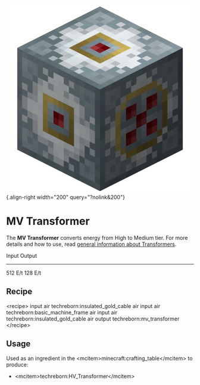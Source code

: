 ![MV Transformer](/media/mods/techreborn/mv_transformer.png){.align-right width="200" query="?nolink&200"}

# MV Transformer

The **MV Transformer** converts energy from High to Medium tier. For more details and how to use, read [general information about Transformers](/energy/transformers).

  Input     Output
  --------- ---------
  512 E/t   128 E/t

## Recipe

\<recipe\> input air techreborn:insulated_gold_cable air input air techreborn:basic_machine_frame air input air techreborn:insulated_gold_cable air output techreborn:mv_transformer \</recipe\>

## Usage

Used as an ingredient in the \<mcitem\>minecraft:crafting_table\</mcitem\> to produce:

- \<mcitem\>techreborn:HV_Transformer\</mcitem\>
